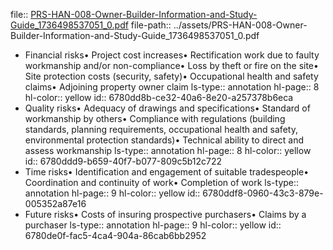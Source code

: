 file:: [PRS-HAN-008-Owner-Builder-Information-and-Study-Guide_1736498537051_0.pdf](../assets/PRS-HAN-008-Owner-Builder-Information-and-Study-Guide_1736498537051_0.pdf)
file-path:: ../assets/PRS-HAN-008-Owner-Builder-Information-and-Study-Guide_1736498537051_0.pdf

- Financial risks• Project cost increases• Rectification work due to faulty workmanship and/or non-compliance• Loss by theft or fire on the site• Site protection costs (security, safety)• Occupational health and safety claims• Adjoining property owner claim
  ls-type:: annotation
  hl-page:: 8
  hl-color:: yellow
  id:: 6780dd8b-ce32-40a6-8e20-a257378b6eca
- Quality risks• Adequacy of drawings and specifications• Standard of workmanship by others• Compliance with regulations (building standards, planning requirements, occupational health and safety, environmental protection standards)• Technical ability to direct and assess workmanship
  ls-type:: annotation
  hl-page:: 8
  hl-color:: yellow
  id:: 6780ddd9-b659-40f7-b077-809c5b12c722
- Time risks• Identification and engagement of suitable tradespeople• Coordination and continuity of work• Completion of work
  ls-type:: annotation
  hl-page:: 9
  hl-color:: yellow
  id:: 6780ddf8-0960-43c3-879e-005352a87e16
- Future risks• Costs of insuring prospective purchasers• Claims by a purchaser
  ls-type:: annotation
  hl-page:: 9
  hl-color:: yellow
  id:: 6780de0f-fac5-4ca4-904a-86cab6bb2952